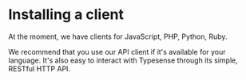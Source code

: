 # Installing a client
At the moment, we have clients for JavaScript, PHP, Python, Ruby.

We recommend that you use our API client if it's available for your language. It's also easy to interact with Typesense through its simple, RESTful HTTP API.

<Tabs :tabs="['JavaScript','PHP','Python','Ruby']">
  <template v-slot:JavaScript>

```js
// Node.js
npm install typesense

// Browser
<script src="dist/typesense.min.js"></script>
```

  </template>

  <template v-slot:PHP>

```php
composer require typesense/typesense-php
```

  </template>
  <template v-slot:Python>

```py
pip install typesense
```

  </template>
  <template v-slot:Ruby>

```rb
gem install typesense
```

  </template>
</Tabs>
